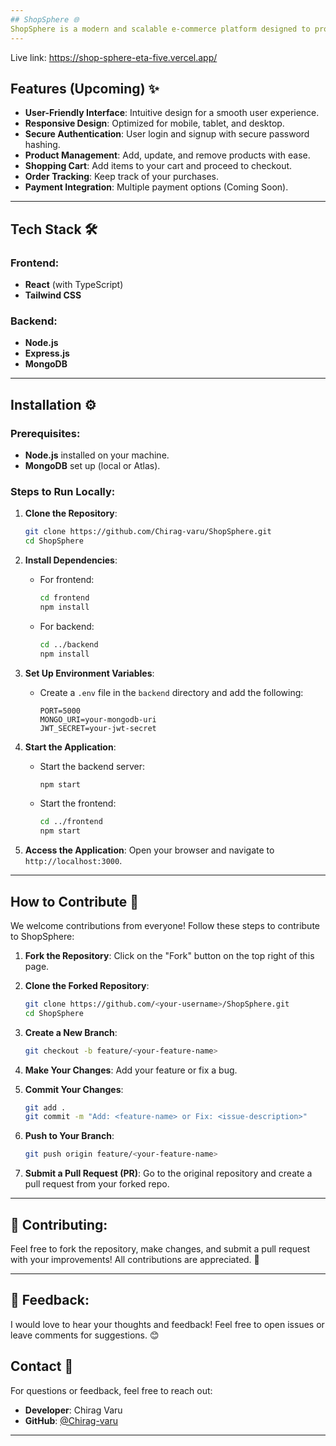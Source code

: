 ```yaml
---
## ShopSphere 🌐
ShopSphere is a modern and scalable e-commerce platform designed to provide users with a seamless shopping experience. With its clean UI, powerful backend, and advanced features, ShopSphere aims to revolutionize online shopping.
---
```


Live link: https://shop-sphere-eta-five.vercel.app/

## Features (Upcoming) ✨

- **User-Friendly Interface**: Intuitive design for a smooth user experience.  
- **Responsive Design**: Optimized for mobile, tablet, and desktop.  
- **Secure Authentication**: User login and signup with secure password hashing.  
- **Product Management**: Add, update, and remove products with ease.  
- **Shopping Cart**: Add items to your cart and proceed to checkout.  
- **Order Tracking**: Keep track of your purchases.  
- **Payment Integration**: Multiple payment options (Coming Soon).  

---

## Tech Stack 🛠️

### Frontend:
- **React** (with TypeScript)
- **Tailwind CSS**

### Backend:
- **Node.js**
- **Express.js**
- **MongoDB**

---

## Installation ⚙️

### Prerequisites:
- **Node.js** installed on your machine.
- **MongoDB** set up (local or Atlas).

### Steps to Run Locally:

1. **Clone the Repository**:
   ```bash
   git clone https://github.com/Chirag-varu/ShopSphere.git
   cd ShopSphere
   ```

2. **Install Dependencies**:
   - For frontend:
     ```bash
     cd frontend
     npm install
     ```
   - For backend:
     ```bash
     cd ../backend
     npm install
     ```

3. **Set Up Environment Variables**:
   - Create a `.env` file in the `backend` directory and add the following:
     ```
     PORT=5000
     MONGO_URI=your-mongodb-uri
     JWT_SECRET=your-jwt-secret
     ```

4. **Start the Application**:
   - Start the backend server:
     ```bash
     npm start
     ```
   - Start the frontend:
     ```bash
     cd ../frontend
     npm start
     ```

5. **Access the Application**:
   Open your browser and navigate to `http://localhost:3000`.

---

## How to Contribute 🤝

We welcome contributions from everyone! Follow these steps to contribute to ShopSphere:

1. **Fork the Repository**:
   Click on the "Fork" button on the top right of this page.

2. **Clone the Forked Repository**:
   ```bash
   git clone https://github.com/<your-username>/ShopSphere.git
   cd ShopSphere
   ```

3. **Create a New Branch**:
   ```bash
   git checkout -b feature/<your-feature-name>
   ```

4. **Make Your Changes**:
   Add your feature or fix a bug.

5. **Commit Your Changes**:
   ```bash
   git add .
   git commit -m "Add: <feature-name> or Fix: <issue-description>"
   ```

6. **Push to Your Branch**:
   ```bash
   git push origin feature/<your-feature-name>
   ```

7. **Submit a Pull Request (PR)**:
   Go to the original repository and create a pull request from your forked repo.

---

## 🤝 **Contributing**:

Feel free to fork the repository, make changes, and submit a pull request with your improvements! All contributions are appreciated. 🙌

---

## 💬 **Feedback**:

I would love to hear your thoughts and feedback! Feel free to open issues or leave comments for suggestions. 😊

## Contact 📧

For questions or feedback, feel free to reach out:

- **Developer**: Chirag Varu  
- **GitHub**: [@Chirag-varu](https://github.com/Chirag-varu)

---
